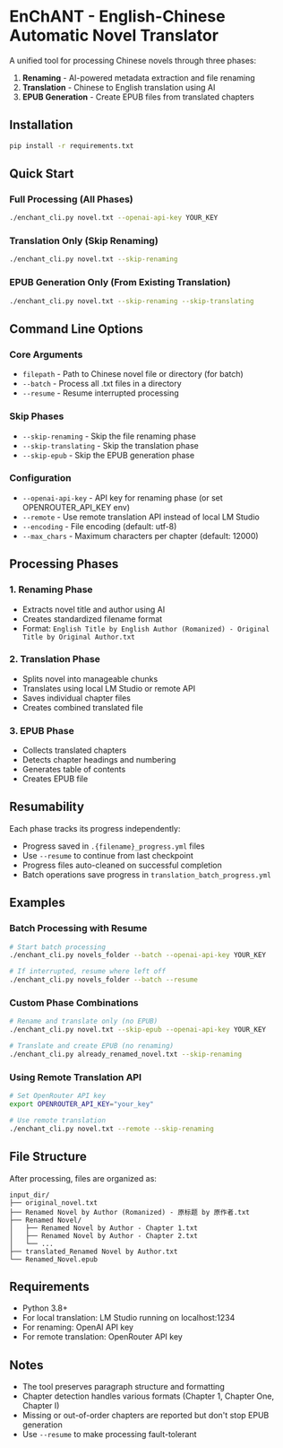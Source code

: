 # EnChANT - English-Chinese Automatic Novel Translator

A unified tool for processing Chinese novels through three phases:
1. **Renaming** - AI-powered metadata extraction and file renaming
2. **Translation** - Chinese to English translation using AI
3. **EPUB Generation** - Create EPUB files from translated chapters

## Installation

```bash
pip install -r requirements.txt
```

## Quick Start

### Full Processing (All Phases)
```bash
./enchant_cli.py novel.txt --openai-api-key YOUR_KEY
```

### Translation Only (Skip Renaming)
```bash
./enchant_cli.py novel.txt --skip-renaming
```

### EPUB Generation Only (From Existing Translation)
```bash
./enchant_cli.py novel.txt --skip-renaming --skip-translating
```

## Command Line Options

### Core Arguments
- `filepath` - Path to Chinese novel file or directory (for batch)
- `--batch` - Process all .txt files in a directory
- `--resume` - Resume interrupted processing

### Skip Phases
- `--skip-renaming` - Skip the file renaming phase
- `--skip-translating` - Skip the translation phase
- `--skip-epub` - Skip the EPUB generation phase

### Configuration
- `--openai-api-key` - API key for renaming phase (or set OPENROUTER_API_KEY env)
- `--remote` - Use remote translation API instead of local LM Studio
- `--encoding` - File encoding (default: utf-8)
- `--max_chars` - Maximum characters per chapter (default: 12000)

## Processing Phases

### 1. Renaming Phase
- Extracts novel title and author using AI
- Creates standardized filename format
- Format: `English Title by English Author (Romanized) - Original Title by Original Author.txt`

### 2. Translation Phase
- Splits novel into manageable chunks
- Translates using local LM Studio or remote API
- Saves individual chapter files
- Creates combined translated file

### 3. EPUB Phase
- Collects translated chapters
- Detects chapter headings and numbering
- Generates table of contents
- Creates EPUB file

## Resumability

Each phase tracks its progress independently:
- Progress saved in `.{filename}_progress.yml` files
- Use `--resume` to continue from last checkpoint
- Progress files auto-cleaned on successful completion
- Batch operations save progress in `translation_batch_progress.yml`

## Examples

### Batch Processing with Resume
```bash
# Start batch processing
./enchant_cli.py novels_folder --batch --openai-api-key YOUR_KEY

# If interrupted, resume where left off
./enchant_cli.py novels_folder --batch --resume
```

### Custom Phase Combinations
```bash
# Rename and translate only (no EPUB)
./enchant_cli.py novel.txt --skip-epub --openai-api-key YOUR_KEY

# Translate and create EPUB (no renaming)
./enchant_cli.py already_renamed_novel.txt --skip-renaming
```

### Using Remote Translation API
```bash
# Set OpenRouter API key
export OPENROUTER_API_KEY="your_key"

# Use remote translation
./enchant_cli.py novel.txt --remote --skip-renaming
```

## File Structure

After processing, files are organized as:
```
input_dir/
├── original_novel.txt
├── Renamed Novel by Author (Romanized) - 原标题 by 原作者.txt
├── Renamed Novel/
│   ├── Renamed Novel by Author - Chapter 1.txt
│   ├── Renamed Novel by Author - Chapter 2.txt
│   └── ...
├── translated_Renamed Novel by Author.txt
└── Renamed_Novel.epub
```

## Requirements

- Python 3.8+
- For local translation: LM Studio running on localhost:1234
- For renaming: OpenAI API key
- For remote translation: OpenRouter API key

## Notes

- The tool preserves paragraph structure and formatting
- Chapter detection handles various formats (Chapter 1, Chapter One, Chapter I)
- Missing or out-of-order chapters are reported but don't stop EPUB generation
- Use `--resume` to make processing fault-tolerant
